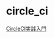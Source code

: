 # circle_ci
[CircleCI実践入門](https://www.amazon.co.jp/CircleCI%E5%AE%9F%E8%B7%B5%E5%85%A5%E9%96%80%E2%94%80%E2%94%80CI-CD%E3%81%8C%E3%82%82%E3%81%9F%E3%82%89%E3%81%99%E9%96%8B%E7%99%BA%E9%80%9F%E5%BA%A6%E3%81%A8%E5%93%81%E8%B3%AA%E3%81%AE%E4%B8%A1%E7%AB%8B-WEB-PRESS-plus/dp/4297114119/ref=sr_1_1?__mk_ja_JP=%E3%82%AB%E3%82%BF%E3%82%AB%E3%83%8A&dchild=1&keywords=circleci&qid=1612078644&sr=8-1)
